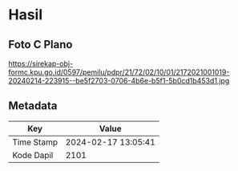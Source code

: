 # Hasil

## Foto C Plano

https://sirekap-obj-formc.kpu.go.id/0597/pemilu/pdpr/21/72/02/10/01/2172021001019-20240214-223915--be5f2703-0706-4b6e-b5f1-5b0cd1b453d1.jpg


## Metadata

| Key        | Value               |
| ---------- | ------------------- |
| Time Stamp | 2024-02-17 13:05:41 |
| Kode Dapil | 2101                |



